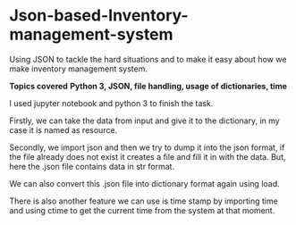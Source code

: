 # Json-based-Inventory-management-system
Using JSON to tackle the hard situations and to make it easy about how we make inventory management system.

**Topics covered**
**Python 3,
JSON,
file handling,
usage of dictionaries,
time**

I used jupyter notebook and python 3 to finish the task.

Firstly, we can take the data from input and give it to the dictionary, in my case it is named as resource.

Secondly, we import json and then we try to dump it into the json format,
if the file already does not exist it creates a file and fill it in with the data.
But, here the .json file contains data in str format.

We can also convert this .json file into dictionary format again using load.

There is also another feature we can use is time stamp by importing time and using ctime to get the current time from the system
at that moment.

